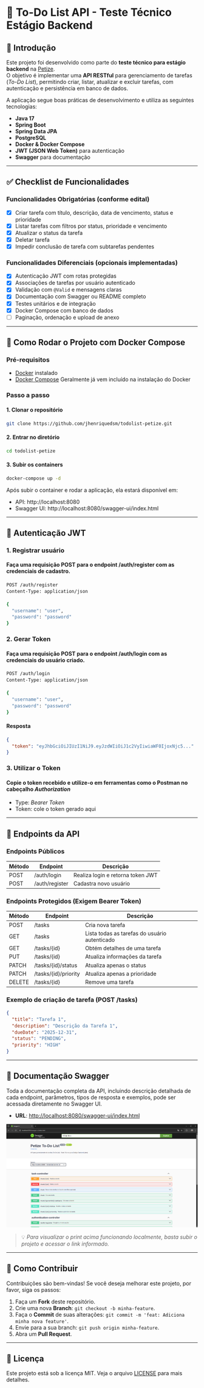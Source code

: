 # 📝 To-Do List API - Teste Técnico Estágio Backend

## 📌 Introdução
Este projeto foi desenvolvido como parte do **teste técnico para estágio backend** na [Petize](https://petize.com.br).  
O objetivo é implementar uma **API RESTful** para gerenciamento de tarefas (*To-Do List*), permitindo criar, listar, atualizar e excluir tarefas, com autenticação e persistência em banco de dados.

A aplicação segue boas práticas de desenvolvimento e utiliza as seguintes tecnologias:

- **Java 17**
- **Spring Boot**
- **Spring Data JPA**
- **PostgreSQL**
- **Docker & Docker Compose**
- **JWT (JSON Web Token)** para autenticação
- **Swagger** para documentação

---

## ✅ Checklist de Funcionalidades

### Funcionalidades Obrigatórias (conforme edital)
- [x] Criar tarefa com título, descrição, data de vencimento, status e prioridade
- [x] Listar tarefas com filtros por status, prioridade e vencimento
- [x] Atualizar o status da tarefa
- [x] Deletar tarefa
- [x] Impedir conclusão de tarefa com subtarefas pendentes

### Funcionalidades Diferenciais (opcionais implementadas)
- [x] Autenticação JWT com rotas protegidas
- [x] Associações de tarefas por usuário autenticado
- [x] Validação com `@Valid` e mensagens claras
- [x] Documentação com Swagger ou README completo
- [x] Testes unitários e de integração
- [x] Docker Compose com banco de dados
- [ ] Paginação, ordenação e upload de anexo

---

## 🚀 Como Rodar o Projeto com Docker Compose

### Pré-requisitos
- [Docker](https://docs.docker.com/get-docker/) instalado
- [Docker Compose](https://docs.docker.com/compose/install/) Geralmente já vem incluído na instalação do Docker

### Passo a passo

#### 1. Clonar o repositório
```bash
git clone https://github.com/jhenriquedsm/todolist-petize.git
```

#### 2. Entrar no diretório
```bash
cd todolist-petize
```

#### 3. Subir os containers
```bash
docker-compose up -d
```

Após subir o container e rodar a aplicação, ela estará disponível em:
- API: http://localhost:8080
- Swagger UI: http://localhost:8080/swagger-ui/index.html

---

## 🔑 Autenticação JWT

### 1. Registrar usuário

#### Faça uma requisição POST para o endpoint /auth/register com as credenciais de cadastro.
```bash
POST /auth/register
Content-Type: application/json

{
  "username": "user",
  "password": "password"
}
```

### 2. Gerar Token

#### Faça uma requisição POST para o endpoint /auth/login com as credenciais do usuário criado.
```bash
POST /auth/login
Content-Type: application/json

{
  "username": "user",
  "password": "password"
}
```

#### Resposta
```json
{
  "token": "eyJhbGciOiJIUzI1NiJ9.eyJzdWIiOiJ1c2VyIiwiaWF0IjoxNjc5..."
}
```

### 3. Utilizar o Token

#### Copie o token recebido e utilize-o em ferramentas como o Postman no cabeçalho *Authorization*
- Type: *Bearer Token*
- Token: cole o token gerado aqui

---

## 📡 Endpoints da API

### Endpoints Públicos
| Método | Endpoint       | Descrição                         |
| ------ | -------------- | --------------------------------- |
| POST   | /auth/login    | Realiza login e retorna token JWT |
| POST   | /auth/register | Cadastra novo usuário             |

### Endpoints Protegidos (Exigem Bearer Token)
| Método | Endpoint             | Descrição                                     |
| ------ |----------------------|-----------------------------------------------|
| POST   | /tasks               | Cria nova tarefa                              |
| GET    | /tasks               | Lista todas as tarefas do usuário autenticado |
| GET    | /tasks/{id}          | Obtém detalhes de uma tarefa                  |
| PUT    | /tasks/{id}          | Atualiza informações da tarefa                |
| PATCH  | /tasks/{id}/status   | Atualiza apenas o status                      |
| PATCH  | /tasks/{id}/priority | Atualiza apenas a prioridade                  |
| DELETE | /tasks/{id}          | Remove uma tarefa                             |

### Exemplo de criação de tarefa (POST /tasks)
```json
{
  "title": "Tarefa 1",
  "description": "Descrição da Tarefa 1",
  "dueDate": "2025-12-31",
  "status": "PENDING",
  "priority": "HIGH"
}
```

---

## 📖 Documentação Swagger

Toda a documentação completa da API, incluindo descrição detalhada de cada endpoint, parâmetros, tipos de resposta e exemplos, pode ser acessada diretamente no Swagger UI.

- **URL**: [http://localhost:8080/swagger-ui/index.html](http://localhost:8080/swagger-ui/index.html)

![Swagger Screenshot](./assets/swagger.png)

> 💡 *Para visualizar o print acima funcionando localmente, basta subir o projeto e acessar o link informado.*

---

## 🤝 Como Contribuir

Contribuições são bem-vindas! Se você deseja melhorar este projeto, por favor, siga os passos:

1.  Faça um **Fork** deste repositório.
2.  Crie uma nova **Branch**: `git checkout -b minha-feature`.
3.  Faça o **Commit** de suas alterações: `git commit -m 'feat: Adiciona minha nova feature'`.
4.  Envie para a sua branch: `git push origin minha-feature`.
5.  Abra um **Pull Request**.

---

## 📜 Licença

Este projeto está sob a licença MIT. Veja o arquivo [LICENSE](LICENSE) para mais detalhes.